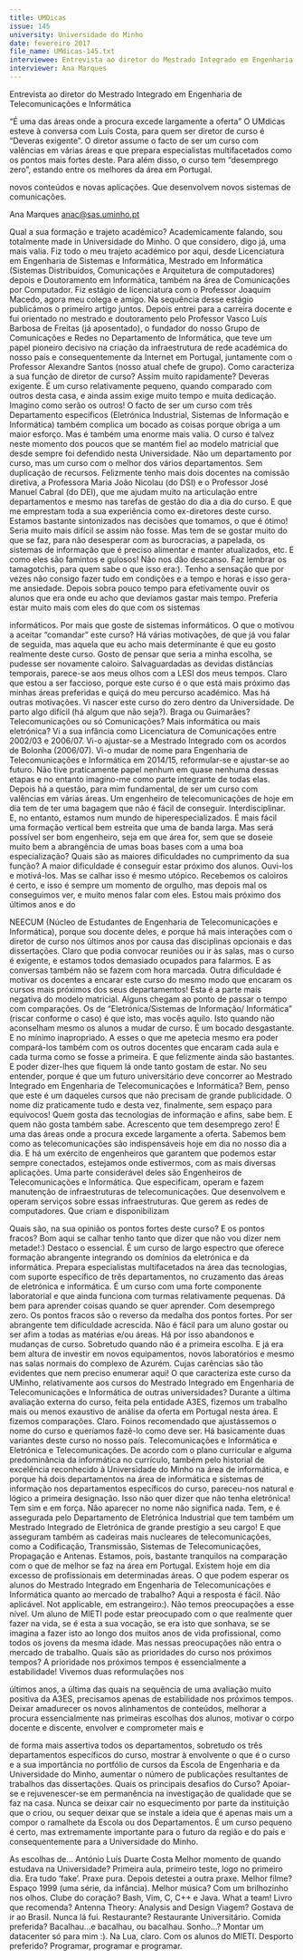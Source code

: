 ```yaml
---
title: UMDicas
issue: 145
university: Universidade do Minho
date: fevereiro 2017
file_name: UMdicas-145.txt
interviewee: Entrevista ao diretor do Mestrado Integrado em Engenharia de Telecomunicações e Informática
interviewer: Ana Marques
---
```


Entrevista ao diretor do Mestrado Integrado em Engenharia de Telecomunicações e Informática

“É uma das áreas onde a procura excede largamente a oferta”
O UMdicas esteve à conversa com Luís Costa,
para quem ser diretor de curso é “Deveras
exigente”. O diretor assume o facto de ser um
curso com valências em várias áreas e que prepara
especialistas multifacetados como os pontos
mais fortes deste. Para além disso, o curso tem
“desemprego zero”, estando entre os melhores da
área em Portugal.

novos conteúdos e novas aplicações. Que
desenvolvem novos sistemas de comunicações.

Ana Marques
anac@sas.uminho.pt

Qual a sua formação e trajeto académico?
Academicamente falando, sou totalmente made in
Universidade do Minho. O que considero, digo já,
uma mais valia. Fiz todo o meu trajeto académico
por aqui, desde Licenciatura em Engenharia de
Sistemas e Informática, Mestrado em Informática
(Sistemas Distribuídos, Comunicações e Arquitetura
de computadores) depois e Doutoramento em
Informática, também na área de Comunicações
por Computador. Fiz estágio de licenciatura com
o Professor Joaquim Macedo, agora meu colega
e amigo. Na sequência desse estágio publicámos
o primeiro artigo juntos. Depois entrei para a
carreira docente e fui orientado no mestrado e
doutoramento pelo Professor Vasco Luís Barbosa
de Freitas (já aposentado), o fundador do nosso
Grupo de Comunicações e Redes no Departamento
de Informática, que teve um papel pioneiro decisivo
na criação da infraestrutura de rede académica do
nosso país e consequentemente da Internet em
Portugal, juntamente com o Professor Alexandre
Santos (nosso atual chefe de grupo).
Como caracteriza a sua função de diretor de
curso?
Assim muito rapidamente? Deveras exigente. É um
curso relativamente pequeno, quando comparado
com outros desta casa, e ainda assim exige muito
tempo e muita dedicação. Imagino como serão
os outros! O facto de ser um curso com três
Departamento específicos (Eletrónica Industrial,
Sistemas de Informação e Informática) também
complica um bocado as coisas porque obriga a um
maior esforço. Mas é também uma enorme mais
valia. O curso é talvez neste momento dos poucos
que se mantém fiel ao modelo matricial que desde
sempre foi defendido nesta Universidade. Não um
departamento por curso, mas um curso com o
melhor dos vários departamentos. Sem duplicação
de recursos. Felizmente tenho mais dois docentes
na comissão diretiva, a Professora Maria João
Nicolau (do DSI) e o Professor José Manuel Cabral
(do DEI), que me ajudam muito na articulação entre
departamentos e mesmo nas tarefas de gestão do
dia a dia do curso. E que me emprestam toda a sua
experiência como ex-diretores deste curso. Estamos
bastante sintonizados nas decisões que tomamos,
o que é ótimo! Seria muito mais difícil se assim
não fosse. Mas tem de se gostar muito do que se
faz, para não desesperar com as burocracias, a
papelada, os sistemas de informação que é preciso
alimentar e manter atualizados, etc. E como eles
são famintos e gulosos! Não nos dão descanso. Faz
lembrar os tamagotchis, para quem sabe o que isso
era:). Tenho a sensação que por vezes não consigo
fazer tudo em condições e a tempo e horas e isso
gera-me ansiedade. Depois sobra pouco tempo
para efetivamente ouvir os alunos que era onde
eu acho que devíamos gastar mais tempo. Preferia
estar muito mais com eles do que com os sistemas

informáticos. Por mais que goste de sistemas
informáticos.
O que o motivou a aceitar “comandar” este
curso?
Há várias motivações, de que já vou falar
de seguida, mas aquela que eu acho mais
determinante é que eu gosto realmente deste
curso. Gosto de pensar que seria a minha escolha,
se pudesse ser novamente caloiro. Salvaguardadas
as devidas distâncias temporais, parece-se aos
meus olhos com a LESI dos meus tempos. Claro
que estou a ser faccioso, porque este curso é o que
está mais próximo das minhas áreas preferidas e
quiçá do meu percurso académico. Mas há outras
motivações. Vi nascer este curso do zero dentro da
Universidade. De parto algo difícil (há algum que
não seja?). Braga ou Guimarães? Telecomunicações
ou só Comunicações? Mais informática ou mais
eletrónica? Vi a sua infância como Licenciatura de
Comunicações entre 2002/03 e 2006/07. Vi-o
ajustar-se a Mestrado Integrado com os acordos
de Bolonha (2006/07). Vi-o mudar de nome para
Engenharia de Telecomunicações e Informática
em 2014/15, reformular-se e ajustar-se ao futuro.
Não tive praticamente papel nenhum em quase
nenhuma dessas etapas e no entanto imagino-me
como parte integrante de todas elas. Depois há a
questão, para mim fundamental, de ser um curso
com valências em várias áreas. Um engenheiro
de telecomunicações de hoje em dia tem de
ter uma bagagem que não é fácil de conseguir.
Interdisciplinar. E, no entanto, estamos num mundo
de hiperespecializados. É mais fácil uma formação
vertical bem estreita que uma de banda larga. Mas
será possível ser bom engenheiro, seja em que área
for, sem que se doseie muito bem a abrangência de
umas boas bases com a uma boa especialização?
Quais são as maiores dificuldades no
cumprimento da sua função?
A maior dificuldade é conseguir estar próximo dos
alunos. Ouvi-los e motivá-los. Mas se calhar isso é
mesmo utópico. Recebemos os caloiros é certo, e
isso é sempre um momento de orgulho, mas depois
mal os conseguimos ver, e muito menos falar com
eles. Estou mais próximo dos últimos anos e do

NEECUM (Núcleo de Estudantes de Engenharia
de Telecomunicações e Informática), porque sou
docente deles, e porque há mais interações com
o diretor de curso nos últimos anos por causa das
disciplinas opcionais e das dissertações. Claro
que podia convocar reuniões ou ir às salas, mas
o curso é exigente, e estamos todos demasiado
ocupados para falarmos. E as conversas também
não se fazem com hora marcada. Outra dificuldade
é motivar os docentes a encarar este curso do
mesmo modo que encaram os cursos mais
próximos dos seus departamentos! Esta é a parte
mais negativa do modelo matricial. Alguns chegam
ao ponto de passar o tempo com comparações.
Os de “Eletrónica/Sistemas de Informação/
Informática” (riscar conforme o caso) é que isto,
mas vocês aquilo. Isto quando não aconselham
mesmo os alunos a mudar de curso. É um bocado
desgastante. E no mínimo inapropriado. A esses
o que me apetecia mesmo era poder compará-los
também com os outros docentes que encaram cada
aula e cada turma como se fosse a primeira. E que
felizmente ainda são bastantes. E poder dizer-lhes
que fiquem lá onde tanto gostam de estar.
No seu entender, porque é que um
futuro universitário deve concorrer ao
Mestrado Integrado em Engenharia de
Telecomunicações e Informática?
Bem, penso que este é um daqueles cursos que
não precisam de grande publicidade. O nome diz
praticamente tudo e desta vez, finalmente, sem
espaço para equívocos! Quem gosta das tecnologias
de informação e afins, sabe bem. E quem não gosta
também sabe. Acrescento que tem desemprego zero!
É uma das áreas onde a procura excede largamente
a oferta. Sabemos bem como as telecomunicações
são indispensáveis hoje em dia no nosso dia a dia.
E há um exército de engenheiros que garantem
que podemos estar sempre conectados, estejamos
onde estivermos, com as mais diversas aplicações.
Uma parte considerável deles são Engenheiros de
Telecomunicações e Informática. Que especificam,
operam e fazem manutenção de infraestruturas
de telecomunicações. Que desenvolvem e operam
serviços sobre essas infraestruturas. Que gerem as
redes de computadores. Que criam e disponibilizam

Quais são, na sua opinião os pontos fortes
deste curso? E os pontos fracos?
Bom aqui se calhar tenho tanto que dizer que não
vou dizer nem metade!:) Destaco o essencial. É
um curso de largo espectro que oferece formação
abrangente integrando os domínios da eletrónica e
da informática. Prepara especialistas multifacetados
na área das tecnologias, com suporte específico
de três departamentos, no cruzamento das áreas
de eletrónica e informática. É um curso com uma
forte componente laboratorial e que ainda funciona
com turmas relativamente pequenas. Dá bem para
aprender coisas quando se quer aprender. Com
desemprego zero. Os pontos fracos são o reverso da
medalha dos pontos fortes. Por ser abrangente tem
dificuldade acrescida. Não é fácil para um aluno
gostar ou ser afim a todas as matérias e/ou áreas.
Há por isso abandonos e mudanças de curso.
Sobretudo quando não é a primeira escolha. E já
era bem altura de investir em novos equipamentos,
novos laboratórios e mesmo nas salas normais
do complexo de Azurém. Cujas carências são tão
evidentes que nem preciso enumerar aqui!
O que caracteriza este curso da
UMinho, relativamente aos cursos do
Mestrado Integrado em Engenharia de
Telecomunicações e Informática de outras
universidades?
Durante a última avaliação externa do curso, feita
pela entidade A3ES, fizemos um trabalho mais ou
menos exaustivo de análise da oferta em Portugal
nesta área. E fizemos comparações. Claro. Foinos recomendado que ajustássemos o nome
do curso e queríamos fazê-lo como deve ser. Há
basicamente duas variantes deste curso no nosso
país. Telecomunicações e Informática e Eletrónica
e Telecomunicações. De acordo com o plano
curricular e alguma predominância da informática
no currículo, também pelo historial de excelência
reconhecido à Universidade do Minho na área de
informática, e porque há dois departamentos na
área de informática e sistemas de informação nos
departamentos específicos do curso, pareceu-nos
natural e lógico a primeira designação. Isso não quer
dizer que não tenha eletrónica! Tem sim e em força.
Não aparecer no nome não significa nada. Tem,
e é assegurada pelo Departamento de Eletrónica
Industrial que tem também um Mestrado Integrado
de Eletrónica de grande prestígio a seu cargo! E que
asseguram também as cadeiras mais nucleares
de telecomunicações, como a Codificação,
Transmissão, Sistemas de Telecomunicações,
Propagação e Antenas. Estamos, pois, bastante
tranquilos na comparação com o que de melhor se
faz na área em Portugal.
Existem hoje em dia excesso de profissionais
em determinadas áreas. O que podem
esperar os alunos do Mestrado Integrado
em Engenharia de Telecomunicações e
Informática quanto ao mercado de trabalho?
Aqui a resposta é fácil. Não aplicável. Not applicable,
em estrangeiro:). Não temos preocupações a esse
nível. Um aluno de MIETI pode estar preocupado
com o que realmente quer fazer na vida, se é esta
a sua vocação, se era isto que sonhava, se se
imagina a fazer isto ao longo dos muitos anos de
vida profissional, como todos os jovens da mesma
idade. Mas nessas preocupações não entra o
mercado de trabalho.
Quais são as prioridades do curso nos
próximos tempos?
A prioridade nos próximos tempos é essencialmente
a estabilidade! Vivemos duas reformulações nos

últimos anos, a última das quais na sequência de
uma avaliação muito positiva da A3ES, precisamos
apenas de estabilidade nos próximos tempos.
Deixar amadurecer os novos alinhamentos de
conteúdos, melhorar a procura essencialmente
nas primeiras escolhas dos alunos, motivar o corpo
docente e discente, envolver e comprometer mais e

de forma mais assertiva todos os departamentos,
sobretudo os três departamentos específicos do
curso, mostrar à envolvente o que é o curso e a
sua importância no portfólio de cursos da Escola de
Engenharia e da Universidade do Minho, aumentar
o número de publicações resultantes de trabalhos
das dissertações.
Quais os principais desafios do Curso?
Apoiar-se e rejuvenescer-se em permanência na
investigação de qualidade que se faz na casa.
Nunca se deixar cair no esquecimento por parte
da instituição que o criou, ou sequer deixar que se
instale a ideia que é apenas mais um a compor
o ramalhete da Escola ou dos Departamentos. É
um curso pequeno é certo, mas extremamente
importante para o futuro da região e do país e
consequentemente para a Universidade do Minho.

As escolhas de...
António Luís Duarte Costa
Melhor momento de quando estudava na
Universidade?
Primeira aula, primeiro teste, logo no primeiro dia.
Era tudo ‘fake’. Praxe pura. Depois detestei a outra
praxe.
Melhor filme?
Espaço 1999 (uma série, da infância).
Melhor música?
Com um brilhozinho nos olhos.
Clube do coração?
Bash, Vim, C, C++ e Java. What a team!
Livro que recomenda?
Antenna Theory: Analysis and Design
Viagem?
Gostava de ir ao Brasil. Nunca lá fui.
Restaurante?
Restaurante Universitário.
Comida preferida?
Bacalhau...e bacalhau, ou bacalhau.
Sonho…?
Montar um datacenter só para mim :). Na Lua,
claro. Com os alunos do MIETI.
Desporto preferido?
Programar, programar e programar.

